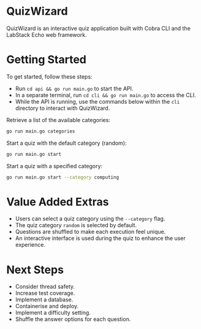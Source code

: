 # QuizWizard

QuizWizard is an interactive quiz application built with Cobra CLI and the LabStack Echo web framework.

# Getting Started

To get started, follow these steps:

- Run `cd api && go run main.go` to start the API.
- In a separate terminal, run `cd cli && go run main.go` to access the CLI.
- While the API is running, use the commands below within the `cli` directory to interact with QuizWizard.

Retrieve a list of the available categories:
```bash
go run main.go categories
```

Start a quiz with the default category (random):
```bash
go run main.go start
```

Start a quiz with a specified category:
```bash
go run main.go start --category computing
```

# Value Added Extras

- Users can select a quiz category using the `--category` flag.
- The quiz category `random` is selected by default.
- Questions are shuffled to make each execution feel unique.
- An interactive interface is used during the quiz to enhance the user experience.

# Next Steps

- Consider thread safety.
- Increase test coverage.
- Implement a database.
- Containerise and deploy.
- Implement a difficulty setting.
- Shuffle the answer options for each question.
